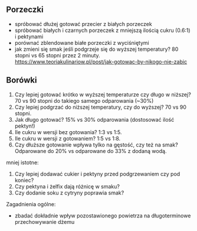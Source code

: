 Porzeczki
---------

- spróbować dłużej gotować przecier z białych porzeczek
- spróbować białych i czarnych porzeczek z mniejszą ilością cukru (0.6:1)
  i pektynami
- porównać zblendowane białe porzeczki z wyciśniętymi
- jak zmieni się smak jeśli podgrzeje się do wyższej temperatury? 80 stopni vs
  65 stopni przez 2 minuty.
  https://www.teoriakulinariow.pl/post/jak-gotowac-by-nikogo-nie-zabic

Borówki
-------

1. Czy lepiej gotować krótko w wyższej temperaturze czy długo w niższej? 70 vs
   90 stopni do takiego samego odparowania (~30%)
1. Czy lepiej podgrzać do niższej temperatury, czy do wyższej? 70 vs 90 stopni.
1. Jak długo gotować? 15% vs 30% odparowania (dostosować ilość pektyn!)
1. Ile cukru w wersji bez gotowania? 1:3 vs 1:5.
1. Ile cukru w wersji z gotowaniem? 1:5 vs 1:8.
1. Czy dłuższe gotowanie wpływa tylko na gęstość, czy też na smak? Odparowane
   do 20% vs odparowane do 33% z dodaną wodą.

mniej istotne:

1. Czy lepiej dodawać cukier i pektyny przed podgrzewaniem czy pod koniec?
1. Czy pektyna i żelfix dają różnicę w smaku?
1. Czy dodanie soku z cytryny poprawia smak?

Zagadnienia ogólne:

- zbadać dokładnie wpływ pozostawionego powietrza na długoterminowe
  przechowywanie dżemu
